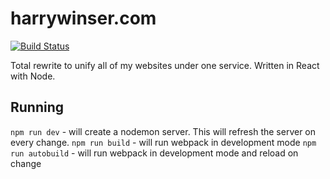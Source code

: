 # harrywinser.com
[![Build Status](https://travis-ci.org/Hazz223/harrywinser.com.svg?branch=master)](https://travis-ci.org/Hazz223/harrywinser.com)

Total rewrite to unify all of my websites under one service. 
Written in React with Node.

## Running
`npm run dev` - will create a nodemon server. This will refresh the server on every change. 
`npm run build` - will run webpack in development mode
`npm run autobuild` - will run webpack in development mode and reload on change